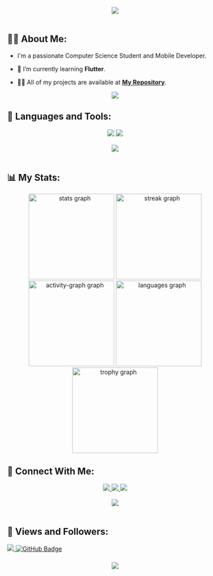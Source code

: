 <div align="center">
    <img src="https://readme-typing-svg.herokuapp.com/?font=Righteous&size=35&center=true&vCenter=true&width=500&height=70&duration=4000&lines=Hi+There!+👋;+I'm+Ahmed+Omar!+😎;" />
</div>

<br>

## 🙋‍♂️ About Me:

- I'm a passionate Computer Science Student and Mobile Developer.

- 🌱 I’m currently learning **Flutter**.

- 👨‍💻 All of my projects are available at **[My Repository](https://github.com/AhmedOmarG3?page=1&tab=repositories)**.

<div align="center">
    <img src="https://user-images.githubusercontent.com/73097560/115834477-dbab4500-a447-11eb-908a-139a6edaec5c.gif" />
    <br>
</div>


## 🚀 Languages and Tools:
<div align="center">
    <img src="https://skillicons.dev/icons?i=flutter,dart,firebase,cpp,java,python" />
    <img src="https://skillicons.dev/icons?i=github,androidstudio,vscode" /><br>
</div>

<br>
<div align="center">
    <img src="https://user-images.githubusercontent.com/73097560/115834477-dbab4500-a447-11eb-908a-139a6edaec5c.gif" />
</div>
<br>

## 📊 My Stats:
<div align="center">
    
  <img src="https://github-readme-stats.vercel.app/api?username=AhmedOmarG3&hide_title=false&hide_rank=false&show_icons=true&include_all_commits=true&count_private=true&disable_animations=false&theme=radical&locale=en&hide_border=true" height="200" alt="stats graph"  />
  <img src="https://streak-stats.demolab.com?user=AhmedOmarG3&locale=en&mode=daily&theme=radical&hide_border=true&border_radius=5&date_format=j%20M%5B%20Y%5D" height="200" alt="streak graph"  />
  <img src="https://github-readme-activity-graph.vercel.app/graph?username=AhmedOmarG3&theme=redical&hide_border=true&area=true" height="200" alt="activity-graph graph"  />
  <img src="https://github-readme-stats.vercel.app/api/top-langs/?username=AhmedOmarG3&locale=en&hide_title=false&layout=compact&card_width=320&langs_count=4&theme=radical&hide_border=true" height="200" alt="languages graph"/>
  <img src="https://github-profile-trophy.vercel.app?username=AhmedOmarG3&no-frame=true&no-bg=true&theme=radical" height="200" alt="trophy graph"  />
</div>


## 🤝 Connect With Me:

<div align="center">
    <a href="https://www.linkedin.com/in/ahmed-omar-ahmed" target="_blank">
        <img src="https://img.shields.io/badge/LinkedIn-0077B5?style=for-the-badge&logo=linkedin&logoColor=white" target="_blank" />
    </a>
  <a href="mailto:ahmedomar2441@gmail.com">
    <img src="https://img.shields.io/badge/Gmail-333333?style=for-the-badge&logo=gmail&logoColor=red" />
 

  </a>
     </a>
     <a href="https://t.me/AhmedOmarG3">
    <img src="https://img.shields.io/badge/Telegram-0077B5?style=for-the-badge&logo=telegram&logoColor=white" />
  </a>
</div>

<br>
<div align="center">
    <img src="https://user-images.githubusercontent.com/73097560/115834477-dbab4500-a447-11eb-908a-139a6edaec5c.gif" />
</div>
<br>

## 💜 Views and Followers:

<a href="https://github.com/AhmedOmarG3/github-profile-views-counter">
    <img src="https://komarev.com/ghpvc/?username=AhmedOmarG3">
</a>
<a href="https://github.com/AhmedOmarG3?tab=followers"><img src="https://img.shields.io/github/followers/AhmedOmarG3?label=Followers&style=social" alt="GitHub Badge"></a>
<h3 align="center">
    <img src="https://readme-typing-svg.herokuapp.com/?font=Righteous&size=25&center=true&vCenter=true&width=500&height=70&duration=4000&lines=Thanks+for+visiting!+❤️;+Shoot+me+a+message+on+Linkedin!;I'm+Long+Life+Learner">
</h3>

<br/>
